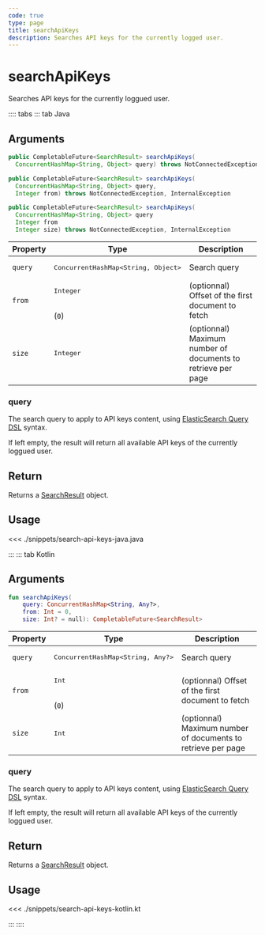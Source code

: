 ```yaml
---
code: true
type: page
title: searchApiKeys
description: Searches API keys for the currently logged user.
---
```


# searchApiKeys

<SinceBadge version="7.1.0" />

<SinceBadge version="Kuzzle 2.1.0" />

Searches API keys for the currently loggued user.

:::: tabs
::: tab Java

## Arguments

```java
public CompletableFuture<SearchResult> searchApiKeys(
  ConcurrentHashMap<String, Object> query) throws NotConnectedException, InternalException

public CompletableFuture<SearchResult> searchApiKeys(
  ConcurrentHashMap<String, Object> query,
  Integer from) throws NotConnectedException, InternalException

public CompletableFuture<SearchResult> searchApiKeys(
  ConcurrentHashMap<String, Object> query
  Integer from
  Integer size) throws NotConnectedException, InternalException
```


| Property | Type | Description |
| --- | --- | --- |
| `query` | <pre>ConcurrentHashMap<String, Object></pre> | Search query |
| `from`     | <pre>Integer</pre><br/>(`0`)     | (optionnal) Offset of the first document to fetch   |
| `size`     | <pre>Integer</pre>    | (optionnal) Maximum number of documents to retrieve per page     |

### query

The search query to apply to API keys content, using [ElasticSearch Query DSL](https://www.elastic.co/guide/en/elasticsearch/reference/7.3/query-dsl.html) syntax.

If left empty, the result will return all available API keys of the currently loggued user.

## Return

Returns a [SearchResult](/sdk/jvm/1/core-classes/search-result) object.


## Usage

<<< ./snippets/search-api-keys-java.java

:::
::: tab Kotlin

## Arguments

```kotlin
fun searchApiKeys(
    query: ConcurrentHashMap<String, Any?>,
    from: Int = 0,
    size: Int? = null): CompletableFuture<SearchResult>
```


| Property | Type | Description |
| --- | --- | --- |
| `query` | <pre>ConcurrentHashMap<String, Any?></pre> | Search query |
| `from`     | <pre>Int</pre><br/>(`0`)     | (optionnal) Offset of the first document to fetch   |
| `size`     | <pre>Int</pre>    | (optionnal) Maximum number of documents to retrieve per page     |

### query

The search query to apply to API keys content, using [ElasticSearch Query DSL](https://www.elastic.co/guide/en/elasticsearch/reference/7.3/query-dsl.html) syntax.

If left empty, the result will return all available API keys of the currently loggued user.

## Return

Returns a [SearchResult](/sdk/jvm/1/core-classes/search-result) object.


## Usage

<<< ./snippets/search-api-keys-kotlin.kt

:::
::::
